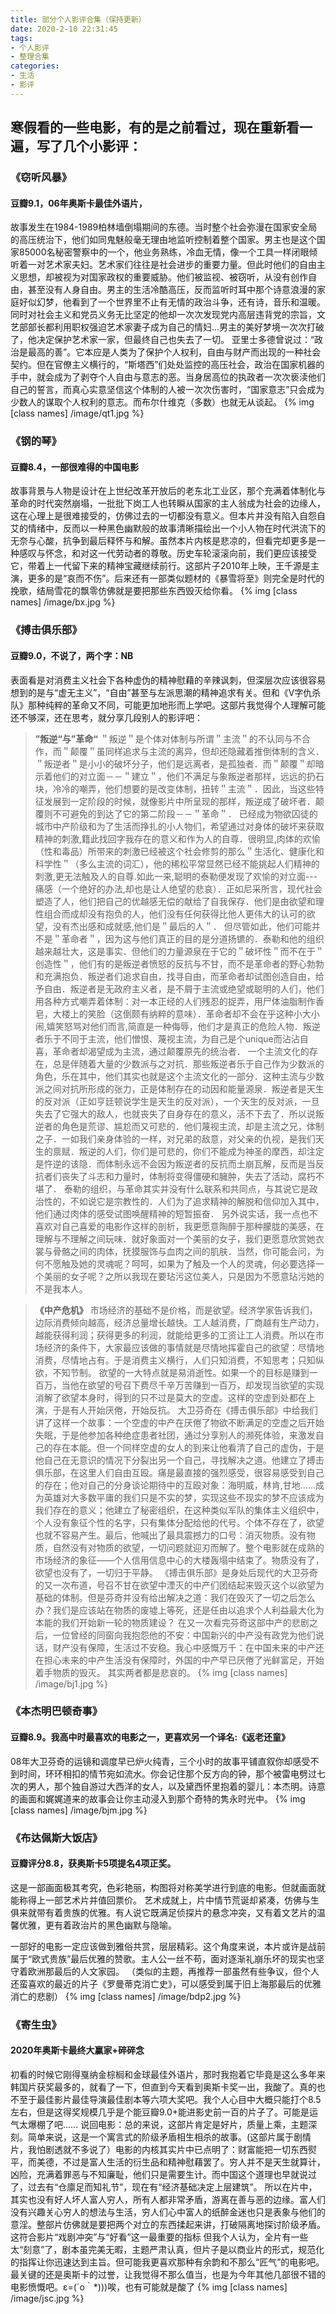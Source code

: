 ```yaml
---
title: 部分个人影评合集（保持更新）
date: 2020-2-10 22:31:45
tags: 
- 个人影评
- 整理合集
categories:
- 生活
- 影评
---
```

## 寒假看的一些电影，有的是之前看过，现在重新看一遍，写了几个小影评：

### 《窃听风暴》
#### 豆瓣9.1，06年奥斯卡最佳外语片，
故事发生在1984-1989柏林墙倒塌期间的东德。当时整个社会弥漫在国家安全局的高压统治下，他们如同鬼魅般毫无理由地监听控制着整个国家。男主也是这个国家85000名秘密警察中的一个，他业务熟练，冷血无情，像一个工具一样闭眼倾听着一对艺术家夫妇。艺术家们往往是社会进步的重要力量。但此时他们的自由主义思想，却被视为对国家政权的重要威胁。他们被监视、被窃听，从没有创作自由，甚至没有人身自由。男主的生活冷酷高压，反而监听时耳中那个诗意浪漫的家庭好似幻梦，他看到了一个世界里不止有无情的政治斗争，还有诗，音乐和温暖。同时对社会主义和党员义务无比坚定的他却一次次发现党内高层违背党的宗旨，文艺部部长都利用职权强迫艺术家妻子成为自己的情妇…男主的美好梦境一次次打破了，他决定保护艺术家一家，但最终自己也失去了一切。
亚里士多德曾说过：“政治是最高的善”。它本应是人类为了保护个人权利，自由与财产而出现的一种社会契约。但在官僚主义横行的，“斯塔西”们处处监控的高压社会，政治在国家机器的手中，就会成为了剥夺个人自由与意志的恶。当身居高位的执政者一次次亵渎他们自己的誓言，而真心实意坚信这个体制的人被一次次伤害时，“国家意志”只会成为少数人的谋取个人权利的意志。而布尔什维克（多数）也就无从谈起。
{% img [class names] /image/qt1.jpg %}

### 《钢的琴》 
#### 豆瓣8.4，一部很难得的中国电影
故事背景与人物是设计在上世纪改革开放后的老东北工业区，那个充满着体制化与革命的时代突然崩塌，一批批下岗工人也转瞬从国家的主人翁成为社会的边缘人，这在心理上是很难接受的，仿佛过去的一切都没有意义。但本片并没有陷入自怨自艾的情绪中，反而以一种黑色幽默般的故事清晰描绘出一个小人物在时代洪流下的无奈与心酸，抗争到最后释怀与和解。虽然本片内核是悲凉的，但看完却更多是一种感叹与怀念，和对这一代劳动者的尊敬。历史车轮滚滚向前，我们更应该接受它，带着上一代留下来的精神宝藏继续前行。这部片子2010年上映，王千源是主演，更多的是“哀而不伤”。后来还有一部类似题材的《暴雪将至》则完全是时代的挽歌，结局雪花的飘零仿佛就是要把那些东西毁灭给你看。
{% img [class names] /image/bx.jpg %}

### 《搏击俱乐部》
#### 豆瓣9.0，不说了，两个字：NB
表面看是对消费主义社会下各种虚伪的精神慰藉的辛辣讽刺，但深层次应该很容易想到的是与“虚无主义”，“自由”甚至与左派思潮的精神追求有关。但和《V字仇杀队》那种纯粹的革命又不同，可能更加地形而上学吧。这部片我觉得个人理解可能还不够深，还在思考，就分享几段别人的影评吧：
> **”叛逆“与”革命“**
＂叛逆＂是个体对体制与所谓＂主流＂的不认同与不合作，而＂颠覆＂虽同样追求与主流的离异，但却还隐藏着推倒体制的含义．＂叛逆者＂是小小的破坏分子，他们是远离者，是孤独者．而＂颠覆＂却暗示着他们的对立面－－＂建立＂，他们不满足与象叛逆者那样，远远的扔石块，冷冷的嘲弄，他们想要的是改变体制，扭转＂主流＂．因此，当这些特征发展到一定阶段的时候，就像影片中所呈现的那样，叛逆成了破坏者．颠覆则不可避免的到达了它的第二阶段－－＂革命＂．
已经成为物欲囚徒的城市中产阶级和为了生活而挣扎的小人物们，希望通过对身体的破坏来获取精神的刺激,籍此找回字我存在的意义和作为人的自尊．很明显,肉体的欢愉（性和毒品）所带来的刺激已经被这个社会修剪的那么＂生活化、健康化和科学性＂（多么主流的词汇），他的稀松平常显然已经不能挑起人们精神的刺激,更无法触及人的自尊.如此一来,聪明的泰勒便发现了欢愉的对立面---痛感（一个绝好的办法,却也是让人绝望的悲哀）．正如尼采所言，现代社会塑造了人，他们把自己的优越感无偿的献给了自我保存．他们是由欲望和理性组合而成却没有抱负的人，他们没有任何获得比他人更伟大的认可的欲望，没有杰出感和成就感,他们是＂最后的人＂．
但尽管如此，他们可能并不是＂革命者＂，因为这与他们真正的目的是分道扬镳的．泰勒和他的组织越来越壮大，这是事实．但他们的力量源泉在于它的＂破坏性＂而不在于＂创造性＂，他们有的是叛逆者愤怒的反抗与不甘，而不是革命者的野心勃勃和充满抱负．叛逆者们追求自由，找寻自由，而革命者却试图创造自由，给予自由．叛逆者是无政府主义者，是不屑于主流或绝望或聪明的人们，他们用各种方式嘲弄着体制：对一本正经的人们残忍的捉弄，用尸体油脂制作香皂，大楼上的笑脸（这倒颇有纳粹的意味）．革命者却不会在乎这种小大小闹,嬉笑怒骂对他们而言,简直是一种侮辱，他们才是真正的危险人物．叛逆者乐于不同于主流，他们憎恨、蔑视主流，为自己是个unique而沾沾自喜，革命者却渴望成为主流，通过颠覆原先的统治者．
一个主流文化的存在，总是伴随着大量的少数派与之对抗．那些叛逆者乐于自己作为少数派的角色，乐在其中，他们其实也就是这个主流文化的一部分．这种主流与少数派之间对抗所形成的张力，正是体制存在的动因和能量源泉．叛逆者是天生的反对派（正如亨廷顿说学生是天生的反对派），一个天生的反对派，一旦失去了它强大的敌人，也就丧失了自身存在的意义，活不下去了．所以说叛逆者的角色是荒谬、尴尬而又可悲的．他们蔑视主流，却是主流之兄，体制之子．一如我们亲身体验的一样，对兄弟的敌意，对父亲的仇视，是我们天生的禀赋．叛逆的人们，你们是可悲的，你们不能成为神圣的摩西，却注定是忤逆的该隐．而体制永远不会因为叛逆者的反抗而土崩瓦解，反而是当反抗者们丧失了斗志和力量时，体制将变得僵硬和臃肿，失去了活动，腐朽不堪了．
泰勒的组织，与革命其实并没有什么联系和共同点，与其说它是政治性的，不如说它是宗教性的．人们为了追求精神的解脱和信仰加入其中，他们通过肉体的感受试图唤醒精神的短暂振奋．
另外说实话，我一点也不喜欢对自己喜爱的电影作这样的剖析，我更愿意陶醉于那种朦胧的美感，在理解与不理解之间玩味．就好象面对一个美丽的女子，我们更愿意欣赏她衣裳与骨骼之间的肉体，抚摸服饰与血肉之间的肌肤．当然，你可能会问，为何不愿触及她的灵魂呢？呵呵，如果为了触及一个人的灵魂，何必要选择一个美丽的女子呢？之所以我现在要玷污这位美人，只是因为不愿意玷污她的不是我本人。

>  **《中产危机》**
 市场经济的基础不是价格，而是欲望。经济学家告诉我们，边际消费倾向越高，经济总量增长越快。工人越消费，厂商越有生产动力，越能获得利润；获得更多的利润，就能给更多的工资让工人消费。所以在市场经济的条件下，大家最应该做的事情就是尽情地挥霍自己的欲望：尽情地消费，尽情地占有。于是消费主义横行，人们只知消费，不知思考；只知纵欲，不知节制。
    欲望的一大特点就是易消逝性。如果一个的目标是赚到一百万，当他在欲望的号召下费尽千辛万苦赚到一百万，却发现当欲望的实现消解了欲望本身时，得到的只不过是莫大的空虚。这样的空虚到处都在上演，于是有人开始厌倦，开始反抗。
    大卫芬奇在《搏击俱乐部》中给我们讲了这样一个故事：一个空虚的中产在厌倦了物欲不断满足的空虚之后开始失眠，于是他参加各种绝症患者社团，通过分享别人的濒死体验，来激发自己的存在本能。但一个同样空虚的女人的到来让他看清了自己的虚伪，于是他自己在无意识的情况下分裂出另一个自己，寻找解决之道。他建立了搏击俱乐部，在这里人们自由互殴。痛是最直接的强烈感受，很容易感受到自己的存在；他对自己的分身谈论期待中的互殴对象：海明威，林肯,甘地……成为英雄对大多数平庸的我们只是不实的梦，实现这些不现实的梦不应该成为我们存在的意义；他建立了秘密组织，在这种类似军队的集体主义组织中，个人没有象征个性的名字，只有集体分配给他的代号。个体不存在了，欲望也就不容易产生。最后，他喊出了最具震撼力的口号：消灭物质。没有物质，自然没有对物质的欲望，一切问题就迎刃而解了。整个电影就在成熟的市场经济的象征——个人信用信息中心的大楼轰塌中结束了。物质没有了，欲望也没有了，一切归于平静。
    《搏击俱乐部》是身处后现代的大卫芬奇的又一次布道，号召不甘在欲望中湮灭的中产们团结起来毁灭这个以欲望为基础的体制。但是芬奇并没有给出解决之道：我们在毁灭了一切之后怎么办？我们是应该站在物质的废墟上等死，还是任由以追求个人利益最大化为本能的我们开始新一轮的物质建设？
    在又一次看完芬奇这部中产的悲剧之后，一位曾经的同窗向我抱怨他的不安：中国新兴的中产没有政党为他们说话，财产没有保障，生活过不安稳。我心中感慨万千：在中国未来的中产还在担心未来的中产生活没有保障时，外国的中产早已厌倦了光鲜富足，开始着手物质的毁灭。
    其实两者都是悲哀的。
{% img [class names] /image/bj1.jpg %}
### 《本杰明巴顿奇事》
#### 豆瓣8.9。我高中时最喜欢的电影之一，更喜欢另一个译名:《返老还童》
08年大卫芬奇的运镜和调度早已炉火纯青，三个小时的故事平铺直叙你却感受不到时间，环环相扣的情节宛如流水。你会记住那个反方向的钟，那个被雷电劈过七次的男人，那个独自游过大西洋的女人，以及黛西怀里抱着的婴儿：本杰明。诗意的画面和娓娓道来的故事会让你主动浸入到那个奇特的隽永时光中。
{% img [class names] /image/bjm.jpg %}

### 《布达佩斯大饭店》
#### 豆瓣评分8.8，获奥斯卡5项提名4项正奖。
这是一部画面极其考究，色彩艳丽，构图将对称美学进行到底的电影。但就画面就能称得上一部艺术片并值回票价。
艺术成就上，片中情节荒诞却紧凑，仿佛与生俱来就带有着贵族的优雅。有人说它既满足侦探片的悬念冲突，又有着文艺片的温馨优雅，更有着政治片的黑色幽默与隐喻。

一部好的电影一定应该做到雅俗共赏，层层精彩。这个角度来说，本片或许是战前属于“欧式贵族”最后优雅的赞歌。主人公一丝不苟，面对逐渐礼崩乐坏的现实也坚守着欧洲那最后的人文家园。
（类似的主题，再推荐一部虽然有些争议，但个人还蛮喜欢的最近的片子《罗曼蒂克消亡史》，可以感受到属于旧上海那最后的优雅消亡的悲剧）
{% img [class names] /image/bdp2.jpg %}

### 《寄生虫》
#### 2020年奥斯卡最终大赢家+碎碎念
初看的时候它刚得戛纳金棕榈和金球最佳外语片，那时我抱着它毕竟是这么多年来韩国片获奖最多的，就看了一下，但直到今天看到奥斯卡奖一出，我酸了。真的也不至于最佳影片最佳导演最佳剧本等六项大奖吧。我个人心目中大概只能打个8.5左右，但是这得奖规模几乎是个能豆瓣9.0+能进影史前一百的片子了。可能是运气太爆棚了吧……
说回电影：总的来说，这部片肯定是好片，质量上乘，主题深刻。简单来说，这是一个寓言式的阶级矛盾相生相杀的故事。(这部片属于剧情片，我怕剧透就不多说了）电影的内核其实片中已点明了：财富能把一切东西熨平，而美德，不过是富人生活的衍生品和精神慰藉罢了。穷人并不是天生就算计，凶险，充满着罪恶与不知廉耻，他们只是需要生计。而中国这个道理也早就说过了，过去有“仓廪足而知礼节”，现在有“经济基础决定上层建筑”。
所以在片中，其实也没有好人坏人富人穷人，所有人都非常矛盾，游离在善与恶的边缘。富人们没有兴趣关心穷人的想法与生活，穷人们心中富人的纸醉金迷也只是表象与他们的意淫。整部片仿佛就是要把两个对立的东西揉起来讲，打破隔离地探讨阶级矛盾。这符合影片“戏剧冲突”与“好看”这一最重要的指标
但我个人认为，全片有一些太“刻意”了，剧本虽完美无暇，主题严肃认真，但片子是以商业片的形式，规范化的指挥让你迅速达到主旨。但可能我更喜欢那种有余韵和不那么“匠气”的电影吧。
最关键的还是奥斯卡的过誉，让我觉得不那么值当，也是为今年其他几部很不错的电影愤慨吧。ε=(´ο｀*)))唉，也有可能就是酸了
{% img [class names] /image/jsc.jpg %}